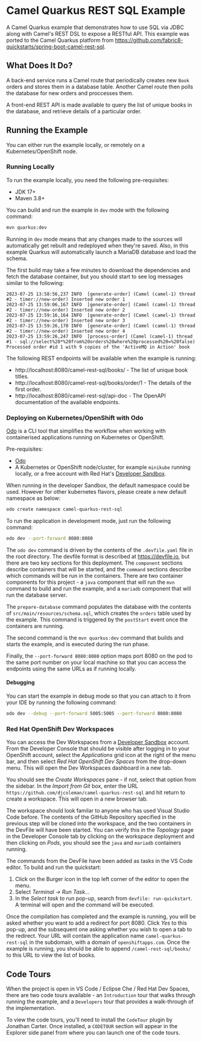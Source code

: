 # Camel Quarkus REST SQL Example
A Camel Quarkus example that demonstrates how to use SQL via JDBC along with Camel's REST DSL to expose a RESTful API. This example was ported to the Camel Quarkus platform from https://github.com/fabric8-quickstarts/spring-boot-camel-rest-sql.

## What Does It Do?

A back-end service runs a Camel route that periodically creates new `Book` orders and stores them in a database table. Another Camel route then polls the database for new orders and proccesses them.

A front-end REST API is made available to query the list of unique books in the database, and retrieve details of a particular order.

## Running the Example

You can either run the example locally, or remotely on a Kubernetes/OpenShift node.

### Running Locally

To run the example locally, you need the following pre-requisites:

  * JDK 17+
  * Maven 3.8+

You can build and run the example in `dev` mode with the following command:

```bash
mvn quarkus:dev
```

Running in `dev` mode means that any changes made to the sources will automatically get rebuilt and redeployed when they're saved. Also, in this example Quarkus will automatically launch a MariaDB database and load the schema.

The first build may take a few minutes to download the dependencies and fetch the database container, but you should start to see log messages similar to the following:

```
2023-07-25 13:58:56,237 INFO  [generate-order] (Camel (camel-1) thread #2 - timer://new-order) Inserted new order 1
2023-07-25 13:59:06,167 INFO  [generate-order] (Camel (camel-1) thread #2 - timer://new-order) Inserted new order 2
2023-07-25 13:59:16,164 INFO  [generate-order] (Camel (camel-1) thread #2 - timer://new-order) Inserted new order 3
2023-07-25 13:59:26,170 INFO  [generate-order] (Camel (camel-1) thread #2 - timer://new-order) Inserted new order 4
2023-07-25 13:59:26,247 INFO  [process-order] (Camel (camel-1) thread #1 - sql://select%20*%20from%20orders%20where%20processed%20=%20false) Processed order #id 1 with 9 copies of the 'ActiveMQ in Action' book
```

The following REST endpoints will be available when the example is running:

  * http://localhost:8080/camel-rest-sql/books/ - The list of unique book titles.
  * http://localhost:8080/camel-rest-sql/books/order/1 - The details of the first order.
  * http://localhost:8080/camel-rest-sql/api-doc - The OpenAPI documentation of the available endpoints.

### Deploying on Kubernetes/OpenShift with Odo

[Odo](https://odo.dev/) is a CLI tool that simplifies the workflow when working with containerised applications running on Kubernetes or OpenShift.

Pre-requisites:

  * [Odo](https://odo.dev/docs/overview/installation)
  * A Kubernetes or OpenShift node/cluster, for example `minikube` running locally, or a free account with Red Hat's [Developer Sandbox](https://developers.redhat.com/developer-sandbox).

When running in the developer Sandbox, the default namespace could be used.
However for other kubernetes flavors, please create a new default namespace as below:
```bash
odo create namespace camel-quarkus-rest-sql
```

To run the application in development mode, just run the following command:

```bash
odo dev --port-forward 8080:8080
```

The `odo dev` command is driven by the contents of the `.devfile.yaml` file in the root directory. The devfile format is described at https://devfile.io, but there are two key sections for this deployment. The `component` sections describe containers that will be started, and the `command` sections describe which commands will be run in the containers. There are two container components for this project - a `java` component that will run the `mvn` command to build and run the example, and a `mariadb` component that will run the database server.

The `prepare-database` command populates the database with the contents of `src/main/resources/schema.sql`, which creates the `orders` table used by the example. This command is triggered by the `postStart` event once the containers are running.

The second command is the `mvn quarkus:dev` command that builds and starts the example, and is executed during the run phase.

Finally, the `--port-forward 8080:8080` option maps port 8080 on the pod to the same port number on your local machine so that you can access the endpoints using the same URLs as if running locally.

#### Debugging

You can start the example in debug mode so that you can attach to it from your IDE by running the following command:

```bash
odo dev --debug --port-forward 5005:5005 --port-forward 8080:8080 
```


### Red Hat OpenShift Dev Workspaces 

You can access the Dev Workspaces from a [Developer Sandbox](https://developers.redhat.com/developer-sandbox) account. From the Developer Console that should be visible after logging in to your OpenShift account, select the _Applications_ grid icon at the right of the menu bar, and  then select _Red Hat OpenShift Dev Spaces_ from the drop-down menu. This will open the Dev Workspaces dashboard in a new tab.

You should see the _Create Workspaces_ pane - if not, select that option from the sidebar. In the _Import from Git_ box, enter the URL `https://github.com/djcoleman/camel-quarkus-rest-sql` and hit return to create a workspace. This will open in a new browser tab.

The workspace should look familar to anyone who has used Visual Studio Code before. The contents of the GitHub Repository specified in the previous step will be cloned into the workspace, and the two containers in the DevFile will have been started. You can verify this in the _Topology_ page in the Developer Console tab by clicking on the workspace deployment and then clicking on _Pods_, you should see the `java` and `mariadb` containers running.

The commands from the DevFile have been added as tasks in the VS Code editor. To build and run the quickstart:
  1. Click on the Burger icon in the top left corner of the editor to open the menu.
  2. Select _Terminal -> Run Task..._
  3. In the _Select task to run_ pop-up, search from `devfile: run-quickstart`. A terminal will open and the command will be executed.

Once the compilation has completed and the example is running, you will be asked whether you want to add a redirect for port 8080. Click _Yes_ to this pop-up, and the subsequent one asking whether you wish to open a tab to the redirect. Your URL will contain the application name `camel-quarkus-rest-sql` in the subdomain, with a domain of `openshiftapps.com`. Once the example is running, you should be able to append `/camel-rest-sql/books/` to this URL to view the list of books.


## Code Tours

When the project is open in VS Code / Eclipse Che / Red Hat Dev Spaces, there are two code tours available - an `Introduction` tour that walks through running the example, and a `Developers` tour that provides a walk-through of the implementation.

To view the code tours, you'll need to install the `CodeTour` plugin by Jonathan Carter. Once installed, a `CODETOUR` section will appear in the Explorer side panel from where you can launch one of the code tours.
